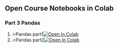 ## Open Course Notebooks in Colab

### Part 3 Pandas
1. 🔥Pandas part1[![Open In Colab](https://colab.research.google.com/assets/colab-badge.svg)](https://colab.research.google.com/github/TA-aiacademy/course_3.0/blob/main/01_Python/Part3_Pandas/Pandas_part1.ipynb)
2. 🔥Pandas part2[![Open In Colab](https://colab.research.google.com/assets/colab-badge.svg)](https://colab.research.google.com/github/TA-aiacademy/course_3.0/blob/main/01_Python/Part3_Pandas/Pandas_part2.ipynb)
